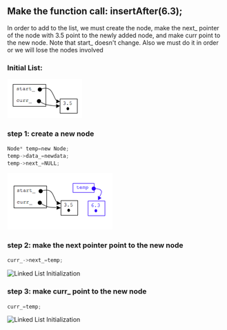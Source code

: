 ## Make the function call:  insertAfter(6.3);

In order to add to the list, we must create the node, make the next_ pointer of the node with 3.5 point to the newly added node, and make curr point to the new node.  Note that start_ doesn't change.  Also we must do it in order or we will lose the nodes involved

### Initial List:

![Linked List Initialization](../assets/linkedlist3a.png)

### step 1: create a new node
```c
Node* temp=new Node;
temp->data_=newdata;
temp->next_=NULL;
```
![Linked List Initialization](../assets/linkedlist3b.png)

### step 2: make the next pointer point to the new node
```c
curr_->next_=temp;
````
![Linked List Initialization](../assets/linkedlist3c.png)

### step 3: make curr_ point to the new node
```c
curr_=temp;
````
![Linked List Initialization](../assets/linkedlist3d.png)

